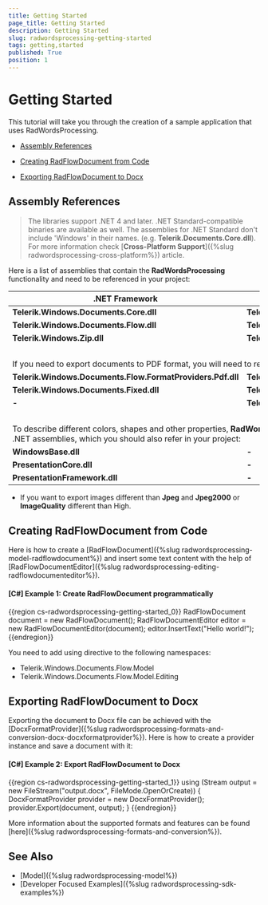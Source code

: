 ```yaml
---
title: Getting Started
page_title: Getting Started
description: Getting Started
slug: radwordsprocessing-getting-started
tags: getting,started
published: True
position: 1
---
```


# Getting Started



This tutorial will take you through the creation of a sample application that uses RadWordsProcessing.
      

* [Assembly References](#assembly-references)

* [Creating RadFlowDocument from Code](#creating-radflowdocument-from-code)

* [Exporting RadFlowDocument to Docx](#exporting-radflowdocument-to-docx)

## Assembly References

>The libraries support .NET 4 and later. .NET Standard-compatible binaries are available as well. The assemblies for .NET Standard don't include 'Windows' in their names. (e.g. **Telerik.Documents.Core.dll**). For more information check [**Cross-Platform Support**]({%slug radwordsprocessing-cross-platform%}) article.

Here is a list of assemblies that contain the __RadWordsProcessing__ functionality and need to be referenced in your project:

<table>
<thead>
	<tr>
		<th>.NET Framework </th>
		<th>.NET Standard-compatible</th>
	</tr>
</thead>
<tbody>
	<tr>
		<td><b>Telerik.Windows.Documents.Core.dll</b></td>
		<td><b>Telerik.Documents.Core.dll</b></td>
	</tr>
	<tr>
	    <td><b>Telerik.Windows.Documents.Flow.dll</b></td>
		<td><b>Telerik.Documents.Flow.dll</b></td>
	</tr>
	<tr>
	    <td><b>Telerik.Windows.Zip.dll</b></td>
		<td><b>Telerik.Zip.dll</b></td>
	</tr>
	<tr>
	    <td colspan="2">&nbsp;</td>
	</tr>
	<tr>
        <td colspan="2">If you need to export documents to PDF format, you will need to refer the following assemblies:</td> 
    </tr>
	<tr>
	    <td><b>Telerik.Windows.Documents.Flow.FormatProviders.Pdf.dll</b></td>
		<td><b>Telerik.Documents.Flow.FormatProviders.Pdf.dll</b></td>
	</tr>
	<tr>
	    <td><b>Telerik.Windows.Documents.Fixed.dll</b></td>
		<td><b>Telerik.Documents.Fixed.dll</b></td>
	</tr>
	<tr>
	    <td><b>-</b></td>
		<td><b>Telerik.Documents.ImageUtils.dll*</b></td>
	</tr>
	<tr>
	    <td colspan="2">&nbsp;</td>
	</tr>
	<tr>
        <td colspan="2">To describe different colors, shapes and other properties, <b>RadWordsProcessing</b> depends on the listed below .NET assemblies, which you should also refer in your project:</td> 
    </tr>
    <tr>
	    <td><b>WindowsBase.dll</b></td>
		<td><b>-</b></td>
	</tr>
	<tr>
	    <td><b>PresentationCore.dll</b></td>
		<td><b>-</b></td>
	</tr>
	<tr>
	    <td><b>PresentationFramework.dll</b></td>
		<td><b>-</b></td>
	</tr>
</tbody>
</table>

* If you want to export images different than **Jpeg** and **Jpeg2000** or **ImageQuality** different than High.

## Creating RadFlowDocument from Code

Here is how to create a [RadFlowDocument]({%slug radwordsprocessing-model-radflowdocument%}) and insert some text content with the help of [RadFlowDocumentEditor]({%slug radwordsprocessing-editing-radflowdocumenteditor%}).
        

#### __[C#] Example 1: Create RadFlowDocument programmatically__

{{region cs-radwordsprocessing-getting-started_0}}
	RadFlowDocument document = new RadFlowDocument();
	RadFlowDocumentEditor editor = new RadFlowDocumentEditor(document);
	editor.InsertText("Hello world!");
{{endregion}}



You need to add using directive to the following namespaces:
        

* Telerik.Windows.Documents.Flow.Model
* Telerik.Windows.Documents.Flow.Model.Editing
            

## Exporting RadFlowDocument to Docx

Exporting the document to Docx file can be achieved with the [DocxFormatProvider]({%slug radwordsprocessing-formats-and-conversion-docx-docxformatprovider%}). Here is how to create a provider instance and save a document with it:
        

#### __[C#] Example 2: Export RadFlowDocument to Docx__

{{region cs-radwordsprocessing-getting-started_1}}
	using (Stream output = new FileStream("output.docx", FileMode.OpenOrCreate))
	{
	    DocxFormatProvider provider = new DocxFormatProvider();
	    provider.Export(document, output);
	}
{{endregion}}



More information about the supported formats and features can be found [here]({%slug radwordsprocessing-formats-and-conversion%}).
        

## See Also

* [Model]({%slug radwordsprocessing-model%})
* [Developer Focused Examples]({%slug radwordsprocessing-sdk-examples%})


